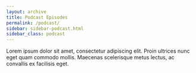 ```yaml
---
layout: archive
title: Podcast Episodes
permalink: /podcast/
sidebar: sidebar-podcast.html
sidebar_class: podcast
---
```


Lorem ipsum dolor sit amet, consectetur adipiscing elit. Proin ultrices nunc eget quam commodo mollis. Maecenas scelerisque metus lectus, ac convallis ex facilisis eget. 
